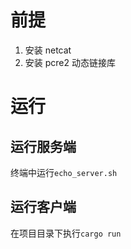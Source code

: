 # 前提

1. 安装 netcat
2. 安装 pcre2 动态链接库

# 运行

## 运行服务端

终端中运行`echo_server.sh`

## 运行客户端

在项目目录下执行`cargo run`
